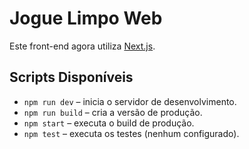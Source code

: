 # Jogue Limpo Web

Este front-end agora utiliza [Next.js](https://nextjs.org/).

## Scripts Disponíveis

- `npm run dev` – inicia o servidor de desenvolvimento.
- `npm run build` – cria a versão de produção.
- `npm start` – executa o build de produção.
- `npm test` – executa os testes (nenhum configurado).
